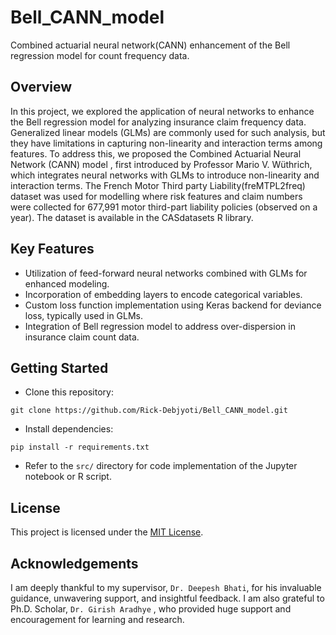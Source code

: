 # Bell_CANN_model
Combined actuarial neural network(CANN)  enhancement of the Bell regression model for count frequency data.



## Overview

In this project, we explored the application of neural networks to enhance the Bell regression model for analyzing insurance claim frequency data. Generalized linear models (GLMs) are commonly used for such analysis, but they have limitations in capturing non-linearity and interaction terms among features. To address this, we proposed the Combined Actuarial Neural Network (CANN) model , first introduced by Professor Mario V. Wüthrich, which integrates neural networks with GLMs to introduce non-linearity and interaction terms. The French Motor Third party Liability(freMTPL2freq) dataset was used for modelling where risk features and claim numbers were collected for 677,991 motor third-part liability policies (observed on a year). The dataset is available in the CASdatasets R library. 

## Key Features

* Utilization of feed-forward neural networks combined with GLMs for enhanced modeling.
* Incorporation of embedding layers to encode categorical variables.
* Custom loss function implementation using Keras backend for deviance loss, typically used in GLMs.
* Integration of Bell regression model to address over-dispersion in insurance claim count data.

## Getting Started

* Clone this repository:

```
git clone https://github.com/Rick-Debjyoti/Bell_CANN_model.git
```

* Install dependencies:
```
pip install -r requirements.txt
```

* Refer to the `src/` directory for code implementation of the Jupyter notebook or R script.

## License

This project is licensed under the [MIT License](LICENSE).

## Acknowledgements

I am deeply thankful to my supervisor, `Dr. Deepesh Bhati`, for his
invaluable guidance, unwavering support, and insightful feedback. 
I am also grateful to Ph.D. Scholar, `Dr. Girish Aradhye` , who provided huge support and
encouragement for learning and research.